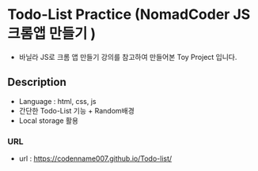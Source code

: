 # Todo-List Practice (NomadCoder JS 크롬앱 만들기 )

- 바닐라 JS로 크롬 앱 만들기 강의를 참고하여 만들어본 Toy Project 입니다. 

## Description 

- Language : html, css, js
- 간단한 Todo-List 기능 + Random배경 
- Local storage 활용

### URL 
- url : https://codenname007.github.io/Todo-list/
